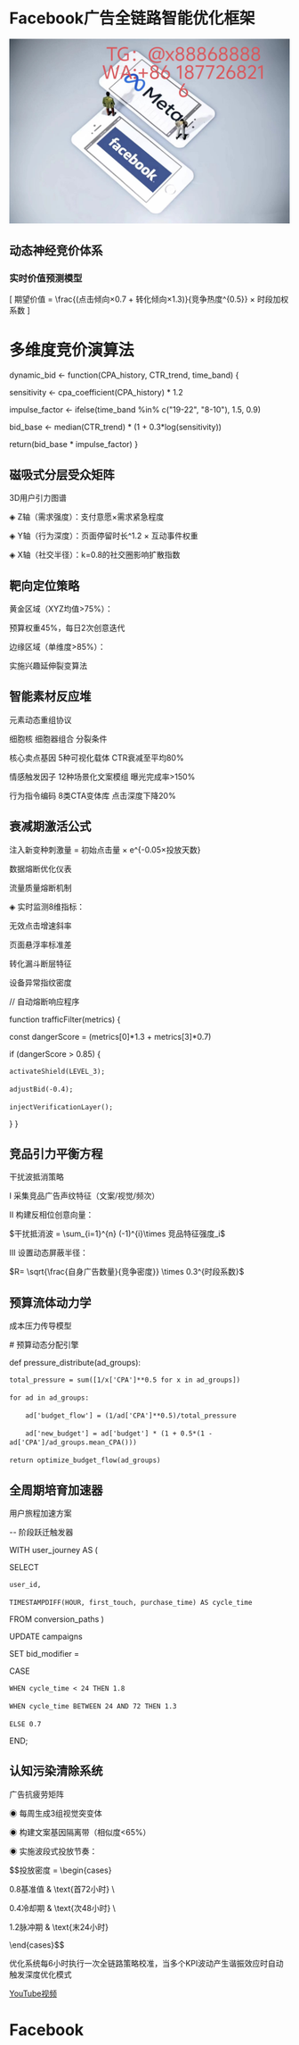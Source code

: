 # Facebook广告全链路智能优化框架
![替代文字](93a3c1560684534eb17a3aac0182183.jpg)
## 动态神经竞价体系
### 实时价值预测模型
\[ 期望价值 = \frac{(点击倾向×0.7 + 转化倾向×1.3)}{竞争热度^{0.5}} × 时段加权系数 \]

# 多维度竞价演算法

dynamic_bid <- function(CPA_history, CTR_trend, time_band) {

  sensitivity <- cpa_coefficient(CPA_history) * 1.2
  
  impulse_factor <- ifelse(time_band %in% c("19-22", "8-10"), 1.5, 0.9)
  
  bid_base <- median(CTR_trend) * (1 + 0.3*log(sensitivity))
  
  return(bid_base * impulse_factor)
}

磁吸式分层受众矩阵
---
3D用户引力图谱

◈ Z轴（需求强度）：支付意愿×需求紧急程度

◈ Y轴（行为深度）：页面停留时长^1.2 × 互动事件权重

◈ X轴（社交半径）：k=0.8的社交圈影响扩散指数

靶向定位策略
---
黄金区域（XYZ均值>75%）：

预算权重45%，每日2次创意迭代

边缘区域（单维度>85%）：

实施兴趣延伸裂变算法

智能素材反应堆
---
元素动态重组协议

细胞核	细胞器组合	分裂条件

核心卖点基因	5种可视化载体	CTR衰减至平均80%

情感触发因子	12种场景化文案模组	曝光完成率>150%

行为指令编码	8类CTA变体库	点击深度下降20%

衰减期激活公式
---
注入新变种刺激量 = 初始点击量 × e^{-0.05×投放天数}

数据熔断优化仪表

流量质量熔断机制

◈ 实时监测8维指标：

无效点击增速斜率

页面悬浮率标准差

转化漏斗断层特征

设备异常指纹密度

<JAVASCRIPT>// 自动熔断响应程序

function trafficFilter(metrics) {

  const dangerScore = (metrics[0]*1.3 + metrics[3]*0.7) 
  
  if (dangerScore > 0.85) {
  
    activateShield(LEVEL_3);
    
    adjustBid(-0.4);
    
    injectVerificationLayer();
  }
}

竞品引力平衡方程
---
干扰波抵消策略

Ⅰ 采集竞品广告声纹特征（文案/视觉/频次）

Ⅱ 构建反相位创意向量：

$干扰抵消波 = \sum_{i=1}^{n} (-1)^{i}\times 竞品特征强度_i$

Ⅲ 设置动态屏蔽半径：

$R= \sqrt{\frac{自身广告数量}{竞争密度}} \times 0.3^{时段系数}$

预算流体动力学
---
成本压力传导模型

<PYTHON># 预算动态分配引擎

def pressure_distribute(ad_groups):

    total_pressure = sum([1/x['CPA']**0.5 for x in ad_groups])
    
    for ad in ad_groups:
    
        ad['budget_flow'] = (1/ad['CPA']**0.5)/total_pressure
        
        ad['new_budget'] = ad['budget'] * (1 + 0.5*(1 - ad['CPA']/ad_groups.mean_CPA())) 
        
    return optimize_budget_flow(ad_groups)
    
全周期培育加速器
---
用户旅程加速方案

<SQL>-- 阶段跃迁触发器

WITH user_journey AS (

  SELECT 
  
    user_id,
    
    TIMESTAMPDIFF(HOUR, first_touch, purchase_time) AS cycle_time
    
  FROM conversion_paths
)

UPDATE campaigns 

SET bid_modifier = 

  CASE 
  
    WHEN cycle_time < 24 THEN 1.8 
    
    WHEN cycle_time BETWEEN 24 AND 72 THEN 1.3
    
    ELSE 0.7
  END;
  
认知污染清除系统
---
广告抗疲劳矩阵

◉ 每周生成3组视觉突变体

◉ 构建文案基因隔离带（相似度<65%）

◉ 实施波段式投放节奏：

$$投放密度 = \begin{cases}

0.8基准值 & \text{首72小时} \\

0.4冷却期 & \text{次48小时} \\

1.2脉冲期 & \text{末24小时}

\end{cases}$$

优化系统每6小时执行一次全链路策略校准，当多个KPI波动产生谐振效应时自动触发深度优化模式

[YouTube视频](https://youtube.com/shorts/MECXQvvzIM8?feature=share)
# Facebook
